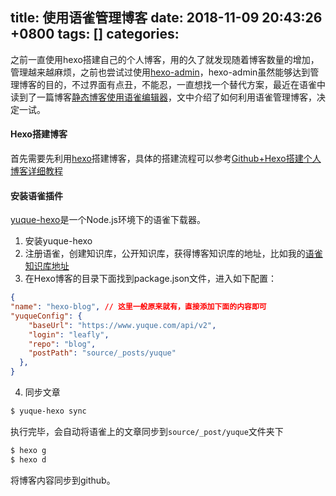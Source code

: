 
title: 使用语雀管理博客
date: 2018-11-09 20:43:26 +0800
tags: []
categories: 
---
之前一直使用hexo搭建自己的个人博客，用的久了就发现随着博客数量的增加，管理越来越麻烦，之前也尝试过使用[hexo-admin](https://jaredforsyth.com/hexo-admin/)，hexo-admin虽然能够达到管理博客的目的，不过界面有点丑，不能忍，一直想找一个替代方案，最近在语雀中读到了一篇博客[静态博客使用语雀编辑器](https://www.yuque.com/page/luan.ma/yuque2blog)，文中介绍了如何利用语雀管理博客，决定一试。

#### <a name="x43bcd"></a>Hexo搭建博客
首先需要先利用[hexo](https://hexo.io/zh-cn/index.html)搭建博客，具体的搭建流程可以参考[Github+Hexo搭建个人博客详细教程](http://www.ileafly.com/2018/11/10/yuque/Github+Hexo搭建个人博客详细教程/)

#### <a name="wgwlfo"></a>安装语雀插件
[yuque-hexo](https://github.com/x-cold/yuque-hexo/)是一个Node.js环境下的语雀下载器。
1. 安装yuque-hexo
2. 注册语雀，创建知识库，公开知识库，获得博客知识库的地址，比如我的[语雀知识库地址](https://www.yuque.com/leafly/blog)
3. 在Hexo博客的目录下面找到package.json文件，进入如下配置：
```json
{
"name": "hexo-blog", // 这里一般原来就有，直接添加下面的内容即可
"yuqueConfig": {
    "baseUrl": "https://www.yuque.com/api/v2",
    "login": "leafly",
    "repo": "blog",
    "postPath": "source/_posts/yuque"
  },
}
```
4. 同步文章
```powershell
$ yuque-hexo sync
```
执行完毕，会自动将语雀上的文章同步到`source/_post/yuque`文件夹下
```powershell
$ hexo g
$ hexo d
```
将博客内容同步到github。


